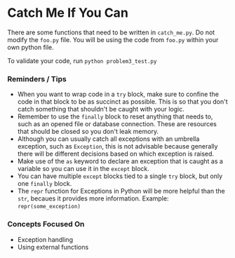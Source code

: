 Catch Me If You Can
===================

There are some functions that need to be written in `catch_me.py`. Do not modify the `foo.py` file. You will be using the code from `foo.py` within your own python file.

To validate your code, run `python problem3_test.py`

### Reminders / Tips
- When you want to wrap code in a `try` block, make sure to confine the code in that block to be as succinct as possible. This is so that you don't catch something that shouldn't be caught with your logic.
- Remember to use the `finally` block to reset anything that needs to, such as an opened file or database connection. These are resources that should be closed so you don't leak memory.
- Although you can usually catch all exceptions with an umbrella exception, such as `Exception`, this is not advisable because generally there will be different decisions based on which exception is raised.
- Make use of the `as` keyword to declare an exception that is caught as a variable so you can use it in the `except` block.
- You can have multiple `except` blocks tied to a single `try` block, but only one `finally` block.
- The `repr` function for Exceptions in Python will be more helpful than the `str`, becaues it provides more information. Example: `repr(some_exception)`

### Concepts Focused On
- Exception handling
- Using external functions
